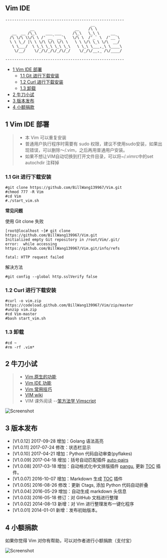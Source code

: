 ## Vim IDE

```
-----------------------------------------------------
                                      __
           __                  __    /\ \
   __  __ /\_\    ___ ___     /\_\   \_\ \     __
  /\ \/\ \\/\ \ /' __` __`\   \/\ \  /'_` \  /'__`\
  \ \ \_/ |\ \ \/\ \/\ \/\ \   \ \ \/\ \_\ \/\  __/
   \ \___/  \ \_\ \_\ \_\ \_\   \ \_\ \___,_\ \____\
    \/__/    \/_/\/_/\/_/\/_/    \/_/\/__,_ /\/____/

-----------------------------------------------------
```

<!-- vim-markdown-toc GFM -->
* [1 Vim IDE 部署](#1-vim-ide-部署)
    * [1.1 Git 进行下载安装](#11-git-进行下载安装)
    * [1.2 Curl 进行下载安装](#12-curl-进行下载安装)
    * [1.3 卸载](#13-卸载)
* [2 牛刀小试](#2-牛刀小试)
* [3 版本发布](#3-版本发布)
* [4 小额捐款](#4-小额捐款)

<!-- vim-markdown-toc -->

## 1 Vim IDE 部署

> * 本 Vim 可以重复安装
> * 普通用户执行程序时需要有 sudo 权限，建议不使用sudo安装，如果出现错误，可以删除～/.vim，之后再用普通用户安装。
> * 如果不想让VIM自动切换到打开文件目录，可以将~/.vimrc中的set autochdir 注释掉

### 1.1 Git 进行下载安装
```
#git clone https://github.com/BillWang139967/Vim.git
#chmod 777 -R Vim
#cd Vim
#./start_vim.sh
```
**常见问题**

使用 Git clone 失败

```
[root@localhost ~]# git clone https://github.com/BillWang139967/Vim.git
Initialized empty Git repository in /root/Vim/.git/
error:  while accessing https://github.com/BillWang139967/Vim.git/info/refs

fatal: HTTP request failed
```
解决方法
```
#git config --global http.sslVerify false
```
### 1.2 Curl 进行下载安装

```
#curl -o vim.zip https://codeload.github.com/BillWang139967/Vim/zip/master
#unzip vim.zip
#cd Vim-master
#bash start_vim.sh
```
### 1.3 卸载
```
#cd ~
#rm -rf .vim*
```

## 2 牛刀小试

> * [Vim 原生的功能](doc/vim.md)
> * [Vim IDE 功能](doc/ide.md)
> * [Vim 常用技巧](https://github.com/BillWang139967/Vim/wiki/vim_skill)
> * [VIM wiki](https://github.com/BillWang139967/Vim/wiki)
> * VIM 课外阅读 --[笨方法学 Vimscript](http://learnvimscriptthehardway.onefloweroneworld.com/)

![Screenshot](https://github.com/BillWang139967/Vim/raw/master/images/vim.jpg)

## 3 版本发布

* [V1.0.12]  2017-09-28  增加：Golang 语法高亮
* [V1.0.11]  2017-07-24  修改：状态栏显示
* [V1.0.10]  2017-04-21  增加：Python 代码自动审查(pyflakes)
* [V1.0.09]  2017-04-18  增加：括号自动匹配插件 [auto-pairs](https://github.com/jiangmiao/auto-pairs)
* [V1.0.08]  2017-03-18  增加：自动格式化中文排版插件 [pangu](https://github.com/hotoo/pangu.vim), 更新 [TOC](https://github.com/mzlogin/vim-markdown-toc) 插件。
* [V1.0.07]  2016-10-07  增加：Markdown 生成 [TOC](https://github.com/mzlogin/vim-markdown-toc) 插件
* [V1.0.05]  2016-08-26  修改：更新 Ctags, 添加 Python 代码自动折叠
* [V1.0.04]  2016-05-29  增加：自动生成 markdown 头信息
* [V1.0.03]  2016-05-18  修订：对 GitHub 文档进行整理
* [V1.0.02]  2014-08-13  新增：对 Vim 进行整理发布一键化程序
* [V1.0.01]  2014-01-01  新增：发布初始版本。

## 4 小额捐款

如果你觉得 Vim 对你有帮助，可以对作者进行小额捐款（支付宝）

![Screenshot](images/5.jpg)

